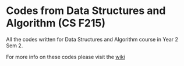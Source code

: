 # Codes from Data Structures and Algorithm (CS F215)

All the codes written for Data Structures and Algorithm course in Year 2 Sem 2.

For more info on these codes please visit the [wiki](https://github.com/joejo-joestar/uni-codes/wiki/Data-Structures-and-Algorithms)
